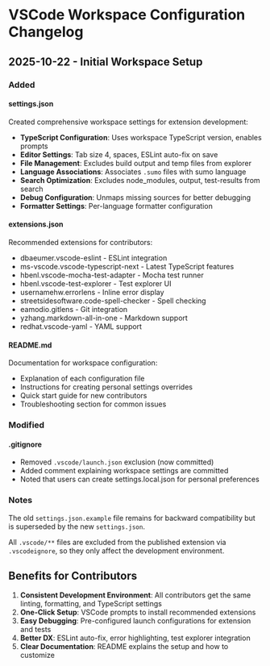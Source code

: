 # VSCode Workspace Configuration Changelog

## 2025-10-22 - Initial Workspace Setup

### Added

#### settings.json
Created comprehensive workspace settings for extension development:
- **TypeScript Configuration**: Uses workspace TypeScript version, enables prompts
- **Editor Settings**: Tab size 4, spaces, ESLint auto-fix on save
- **File Management**: Excludes build output and temp files from explorer
- **Language Associations**: Associates `.sumo` files with sumo language
- **Search Optimization**: Excludes node_modules, output, test-results from search
- **Debug Configuration**: Unmaps missing sources for better debugging
- **Formatter Settings**: Per-language formatter configuration

#### extensions.json
Recommended extensions for contributors:
- dbaeumer.vscode-eslint - ESLint integration
- ms-vscode.vscode-typescript-next - Latest TypeScript features
- hbenl.vscode-mocha-test-adapter - Mocha test runner
- hbenl.vscode-test-explorer - Test explorer UI
- usernamehw.errorlens - Inline error display
- streetsidesoftware.code-spell-checker - Spell checking
- eamodio.gitlens - Git integration
- yzhang.markdown-all-in-one - Markdown support
- redhat.vscode-yaml - YAML support

#### README.md
Documentation for workspace configuration:
- Explanation of each configuration file
- Instructions for creating personal settings overrides
- Quick start guide for new contributors
- Troubleshooting section for common issues

### Modified

#### .gitignore
- Removed `.vscode/launch.json` exclusion (now committed)
- Added comment explaining workspace settings are committed
- Noted that users can create settings.local.json for personal preferences

### Notes

The old `settings.json.example` file remains for backward compatibility but is superseded by the new `settings.json`.

All `.vscode/**` files are excluded from the published extension via `.vscodeignore`, so they only affect the development environment.

## Benefits for Contributors

1. **Consistent Development Environment**: All contributors get the same linting, formatting, and TypeScript settings
2. **One-Click Setup**: VSCode prompts to install recommended extensions
3. **Easy Debugging**: Pre-configured launch configurations for extension and tests
4. **Better DX**: ESLint auto-fix, error highlighting, test explorer integration
5. **Clear Documentation**: README explains the setup and how to customize
